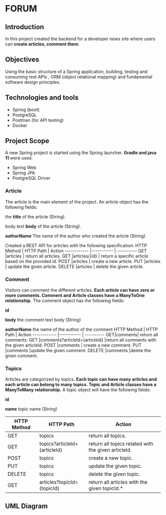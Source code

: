 # FORUM
## Introduction

In this project created the backend for a developer news site where users can **create articles, comment them**.
## Objectives

Using the basic structure of a Spring application, building, testing and consuming rest APIs , ORM (object relational mapping)  and fundamental software design principles.

## Technologies and tools 

* Spring (boot)
* PostgreSQL
* Postman (for API testing)
* Docker


## Project Scope

A new Spring project is started using the Spring launcher. **Gradle and java 11** were used.

* Spring Web
* Spring JPA
* PostgreSQL Driver

### Article

The article is the main element of the project. An article object has the following fields:

the **title** of the article (String).

body text **body** of the article (String).

**authorName** The name of the author who created the article (String).

Created a REST API for articles with the following specification:
HTTP Method | HTTP Path | Action
------------ |----------- | ----------
GET   |articles   | return all articles.
GET   |articles/{id}  | return a specific article based on the provided id.
POST   |articles    | create a new article.
PUT   |articles   | update the given article.
DELETE  |articles  |  delete the given article.


### Comment

Visitors can comment the different articles. **Each article can have zero or more comments. Comment and Article classes have a ManyToOne relationship.** The comment object has the following fields:

**id**

**body** the comment text body (String)

**authorName** the name of the author of the comment
HTTP Method | HTTP Path | Action
------------ |----------- | ----------
GET|comments| return all comments.
GET |comments?articleId={articleId} |return all comments with the given articleId.
POST   |comments   | create a new comment.
PUT     |comments   |update the given comment.
DELETE  |comments   |delete the given comment.



### Topics

Articles are categorized by topics. **Each topic can have many articles and each article can belong to many topics. Topic and Article classes have a ManyToMany relationship.** A topic object will have the following fields:

**id**

**name** topic name (String)

HTTP Method | HTTP Path | Action
------------ |----------- | ----------
GET|    topics  | return all topics.
GET   | topics?articleId={articleId}  | return all topics related with the given articleId.
POST  | topics   | create a new topic.
PUT   | topics    | update the given topic.
DELETE  | topics    | delete the given topic.
GET     |articles?topicId={topicId} | return all articles with the given topicId.*


## UML Diagram


